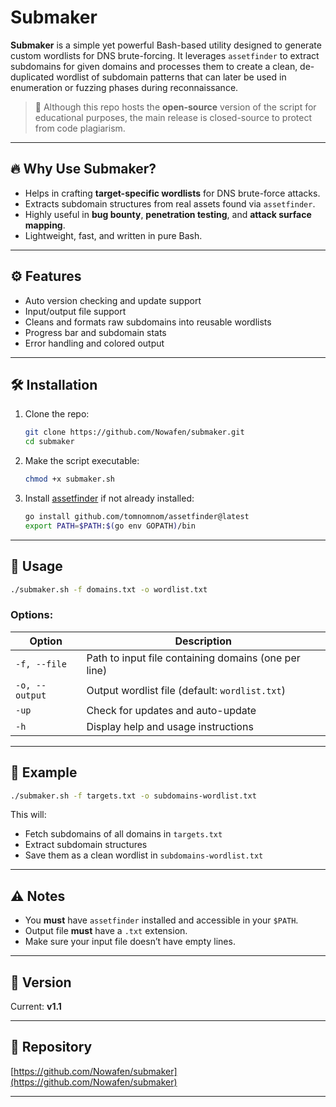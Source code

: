 # Submaker

**Submaker** is a simple yet powerful Bash-based utility designed to generate custom wordlists for DNS brute-forcing. It leverages `assetfinder` to extract subdomains for given domains and processes them to create a clean, de-duplicated wordlist of subdomain patterns that can later be used in enumeration or fuzzing phases during reconnaissance.

> 🧠 Although this repo hosts the **open-source** version of the script for educational purposes, the main release is closed-source to protect from code plagiarism.

---

## 🔥 Why Use Submaker?

- Helps in crafting **target-specific wordlists** for DNS brute-force attacks.
- Extracts subdomain structures from real assets found via `assetfinder`.
- Highly useful in **bug bounty**, **penetration testing**, and **attack surface mapping**.
- Lightweight, fast, and written in pure Bash.

---

## ⚙️ Features

- Auto version checking and update support
- Input/output file support
- Cleans and formats raw subdomains into reusable wordlists
- Progress bar and subdomain stats
- Error handling and colored output

---

## 🛠️ Installation

1. Clone the repo:
   ```bash
   git clone https://github.com/Nowafen/submaker.git
   cd submaker
   ```

2. Make the script executable:
   ```bash
   chmod +x submaker.sh
   ```

3. Install [assetfinder](https://github.com/tomnomnom/assetfinder) if not already installed:
   ```bash
   go install github.com/tomnomnom/assetfinder@latest
   export PATH=$PATH:$(go env GOPATH)/bin
   ```

---

## 🚀 Usage

```bash
./submaker.sh -f domains.txt -o wordlist.txt
```

### Options:

| Option         | Description                                                |
|----------------|------------------------------------------------------------|
| `-f, --file`   | Path to input file containing domains (one per line)       |
| `-o, --output` | Output wordlist file (default: `wordlist.txt`)             |
| `-up`          | Check for updates and auto-update                          |
| `-h`           | Display help and usage instructions                        |

---

## 📌 Example

```bash
./submaker.sh -f targets.txt -o subdomains-wordlist.txt
```

This will:
- Fetch subdomains of all domains in `targets.txt`
- Extract subdomain structures
- Save them as a clean wordlist in `subdomains-wordlist.txt`

---

## ⚠️ Notes

- You **must** have `assetfinder` installed and accessible in your `$PATH`.
- Output file **must** have a `.txt` extension.
- Make sure your input file doesn’t have empty lines.

---

## 🧪 Version

Current: **v1.1**

---

## 📁 Repository

[https://github.com/Nowafen/submaker](https://github.com/Nowafen/submaker)

---
```
